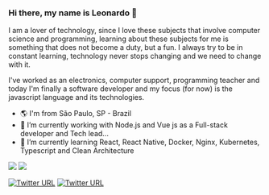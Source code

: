 ### Hi there, my name is Leonardo 👋

I am a lover of technology, since I love these subjects that involve computer science and programming, learning about these subjects for me is something that does not become a duty, but a fun. I always try to be in constant learning, technology never stops changing and we need to change with it.

I've worked as an electronics, computer support, programming teacher and today I'm finally a software developer and my focus (for now) is the javascript language and its technologies.

- 🌎 I'm from São Paulo, SP - Brazil
- 🔭 I’m currently working with Node.js and Vue js as a Full-stack developer and Tech lead...
- 🌱 I’m currently learning React, React Native, Docker, Nginx, Kubernetes, Typescript and Clean Architecture

<div>
  <img src="https://github-readme-stats.vercel.app/api?username=oliveirabalsa&show_icons=true&theme=dark"/>
  <img align="top"src="https://github-readme-stats.vercel.app/api/top-langs/?username=oliveirabalsa&layout=compact&hide=shell&theme=dark"/>
</div>

[![Twitter URL](https://img.shields.io/twitter/url?color=%230077B5&label=linkedin&logo=linkedin&style=for-the-badge&url=https://www.linkedin.com/in/leonardo-balsalobre/)](https://www.linkedin.com/in/leonardo-balsalobre/) 
[![Twitter URL](https://img.shields.io/twitter/url?color=red&label=Website&logo=github&style=for-the-badge&url=https://oliveirabalsa.github.io/my-portfolio/)](https://oliveirabalsa.github.io/my-portfolio/)  


